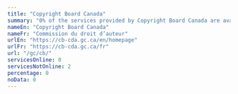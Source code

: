 ```yaml
---
title: "Copyright Board Canada"
summary: "0% of the services provided by Copyright Board Canada are available end-to-end online. 0 are available online, and 2 are not available online."
nameEn: "Copyright Board Canada"
nameFr: "Commission du droit d’auteur"
urlEn: "https://cb-cda.gc.ca/en/homepage"
urlFr: "https://cb-cda.gc.ca/fr"
url: "/gc/cb/"
servicesOnline: 0
servicesNotOnline: 2
percentage: 0
noData: 0
---
```


